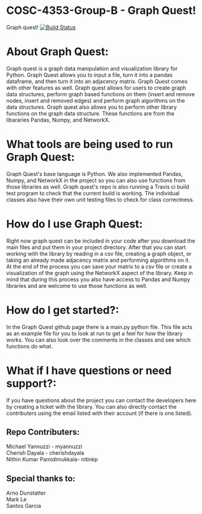 # COSC-4353-Group-B - Graph Quest!

Graph quest! [![Build Status](https://app.travis-ci.com/myannuzzi/COSC-4353-Group-B.svg?branch=main)](https://app.travis-ci.com/myannuzzi/COSC-4353-Group-B)


# About Graph Quest:
Graph quest is a graph data manipulation and visualization library for Python. Graph Quest allows you to input a file, turn it into a pandas dataframe, and then turn it into an adjacency matrix. Graph Quest comes with other features as well. Graph quest allows for users to create graph data structures, perform graph based functions on them (insert and remove nodes, insert and removed edges) and perform graph algorithms on the data structures. Graph quest also allows you to perform other library functions on the graph data structure. These functions are from the libararies Pandas, Numpy, and NetworkX.


# What tools are being used to run Graph Quest:
Graph Quest's base language is Python. We also implemented Pandas, Numpy, and NetworkX in the project so you can also use functions from those libraries as well. Graph quest's repo is also running a Travis ci build test program to check that the current build is working. The individual classes also have their own unit testing files to check for class correctness. 

# How do I use Graph Quest:
Right now graph quest can be included in your code after you download the main files and put them in your project directory. After that you can start working with the library by reading in a csv file, creating a graph object, or taking an already made adjacency matrix and performing algorithms on it. At the end of the process you can save your matrix to a csv file or create a visualization of the graph using the NetworkX aspect of the library. Keep in mind that during this process you also have access to Pandas and Numpy libraries and are welcome to use those functions as well.

# How do I get started?:
In the Graph Quest github page there is a main.py python file. This file acts as an example file for you to look at run to get a feel for how the library works. You can also look over the comments in the classes and see which functions do what.

# What if I have questions or need support?:
If you have questions about the project you can contact the developers here by creating a ticket with the library. You can also directly contact the contributers using the email listed with their account (if there is one listed).

## Repo Contributers:
Michael Yannuzzi - myannuzzi <br />
Cherish Dayala - cherishdayala <br />
Nithin Kumar Pamidimukkala- nitinkp <br />

## Special thanks to:
Arno Dunstatter <br />
Mark Le <br />
Santos Garcia <br />
